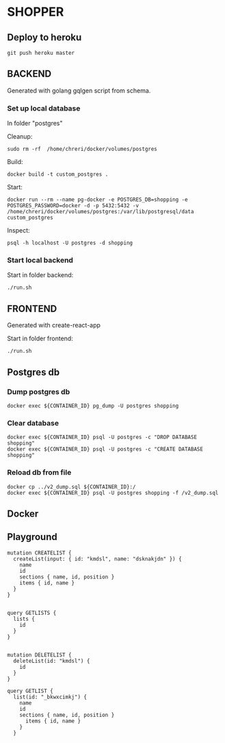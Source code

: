 # SHOPPER

## Deploy to heroku

    git push heroku master

## BACKEND

Generated with golang gqlgen script from schema.

### Set up local database

In folder "postgres"

Cleanup:

    sudo rm -rf  /home/chreri/docker/volumes/postgres

Build:

    docker build -t custom_postgres .

Start:

    docker run --rm --name pg-docker -e POSTGRES_DB=shopping -e POSTGRES_PASSWORD=docker -d -p 5432:5432 -v /home/chreri/docker/volumes/postgres:/var/lib/postgresql/data custom_postgres

Inspect:

    psql -h localhost -U postgres -d shopping

### Start local backend

Start in folder backend:

    ./run.sh

## FRONTEND

Generated with create-react-app

Start in folder frontend:

    ./run.sh

## Postgres db

### Dump postgres db

    docker exec ${CONTAINER_ID} pg_dump -U postgres shopping

### Clear database

    docker exec ${CONTAINER_ID} psql -U postgres -c "DROP DATABASE shopping"
    docker exec ${CONTAINER_ID} psql -U postgres -c "CREATE DATABASE shopping"

### Reload db from file

    docker cp ../v2_dump.sql ${CONTAINER_ID}:/
    docker exec ${CONTAINER_ID} psql -U postgres shopping -f /v2_dump.sql

## Docker

## Playground

    mutation CREATELIST {
      createList(input: { id: "kmdsl", name: "dsknakjdn" }) {
        name
        id
        sections { name, id, position }
        items { id, name }
      }
    }


    query GETLISTS {
      lists {
        id
      }
    }


    mutation DELETELIST {
      deleteList(id: "kmdsl") {
        id
      }
    }

    query GETLIST {
      list(id: "_bkwxcimkj") {
        name
        id
        sections { name, id, position }
          items { id, name }
        }
      }
